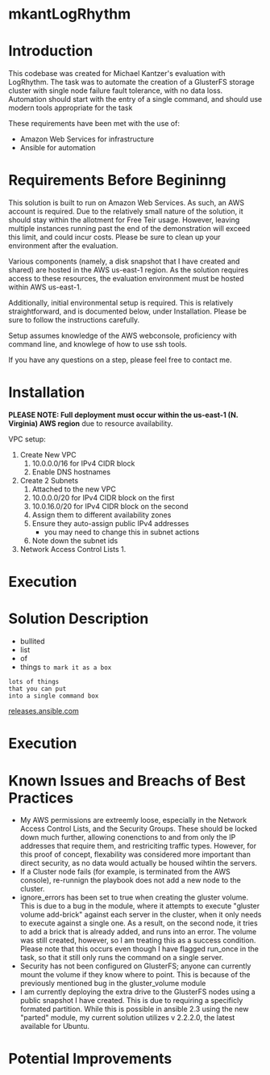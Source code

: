 # mkantLogRhythm

Introduction
=======

This codebase was created for Michael Kantzer's evaluation with LogRhythm. The task was to automate the creation of a GlusterFS storage cluster with single node failure fault tolerance, with no data loss. Automation should start with the entry of a single command, and should use modern tools appropriate for the task

These requirements have been met with the use of:

  * Amazon Web Services for infrastructure
  * Ansible for automation


Requirements Before Begininng
=================

This solution is built to run on Amazon Web Services. As such, an AWS account is required. Due to the relatively small nature of the solution, it should stay within the allotment for Free Teir usage. However, leaving multiple instances running past the end of the demonstration will exceed this limit, and could incur costs. Please be sure to clean up your environment after the evaluation. 

Various components (namely, a disk snapshot that I have created and shared) are hosted in the AWS us-east-1 region. As the solution requires access to these resources, the evaluation environment must be hosted within AWS us-east-1. 

Additionally, initial environmental setup is required. This is relatively straightforward, and is documented below, under Installation. Please be sure to follow the instructions carefully. 

Setup assumes knowledge of the AWS webconsole, proficiency with command line, and knowlege of how to use ssh tools. 

If you have any questions on a step, please feel free to contact me. 


Installation
============

**PLEASE NOTE: Full deployment must occur within the us-east-1 (N. Virginia) AWS region** due to resource availability. 

VPC setup:
1. Create New VPC
    1. 10.0.0.0/16 for IPv4 CIDR block
    2. Enable DNS hostnames
2. Create 2 Subnets
	1. Attached to the new VPC
	2. 10.0.0.0/20 for IPv4 CIDR block on the first
	3. 10.0.16.0/20 for IPv4 CIDR block on the second
	4. Assign them to different availability zones
	5. Ensure they auto-assign public IPv4 addresses 
		* you may need to change this in subnet actions
	6. Note down the subnet ids
3. Network Access Control Lists
	1. 

Execution
==================






Solution Description
======================








 * bullited
 * list
 * of
 * things
 `to mark it as a box`
 ```
 lots of things
 that you can put
 into a single command box
 ```
  [releases.ansible.com](https://releases.ansible.com/ansible)
 
Execution
===========


Known Issues and Breachs of Best Practices
=======
	
  * My AWS permissions are extreemly loose, especially in the Network Access Control Lists, and the Security Groups. These should be locked down much further, allowing conenctions to and from only the IP addresses that require them, and restriciting traffic types. However, for this proof of concept, flexability was considered more important than direct security, as no data would actually be housed wihtin the servers.
  * If a Cluster node fails (for example, is terminated from the AWS console), re-runnign the playbook does not add a new node to the cluster. 
  * ignore_errors has been set to true when creating the gluster volume. This is due to a bug in the module, where it attempts to execute "gluster volume add-brick" against each server in the cluster, when it only needs to execute against a single one. As a result, on the second node, it tries to add a brick that is already added, and runs into an error. The volume was still created, however, so I am treating this as a success condition. Please note that this occurs even though I have flagged run_once in the task, so that it still only runs the command on a single server. 
  * Security has not been configured on GlusterFS; anyone can currently mount the volume if they know where to point. This is because of the previously mentioned bug in the gluster_volume module
  * I am currently deploying the extra drive to the GlusterFS nodes using a public snapshot I have created. This is due to requiring a specificly formated partition. While this is possible in ansible 2.3 using the new "parted" module, my current solution utilizes v 2.2.2.0, the latest available for Ubuntu. 


Potential Improvements
=======